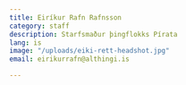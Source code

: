 ```yaml
---
title: Eiríkur Rafn Rafnsson
category: staff
description: Starfsmaður þingflokks Pírata
lang: is
image: "/uploads/eiki-rett-headshot.jpg"
email: eirikurrafn@althingi.is

---
```

